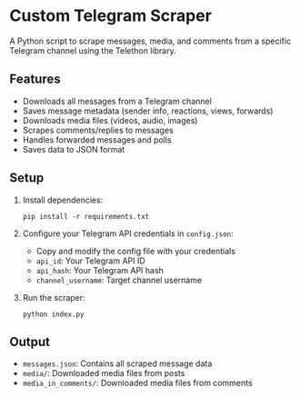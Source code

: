 # Custom Telegram Scraper

A Python script to scrape messages, media, and comments from a specific Telegram channel using the Telethon library.

## Features

- Downloads all messages from a Telegram channel
- Saves message metadata (sender info, reactions, views, forwards)
- Downloads media files (videos, audio, images)
- Scrapes comments/replies to messages
- Handles forwarded messages and polls
- Saves data to JSON format

## Setup

1. Install dependencies:

   ```
   pip install -r requirements.txt
   ```

2. Configure your Telegram API credentials in `config.json`:

   - Copy and modify the config file with your credentials
   - `api_id`: Your Telegram API ID
   - `api_hash`: Your Telegram API hash
   - `channel_username`: Target channel username

3. Run the scraper:
   ```
   python index.py
   ```

## Output

- `messages.json`: Contains all scraped message data
- `media/`: Downloaded media files from posts
- `media_in_comments/`: Downloaded media files from comments
